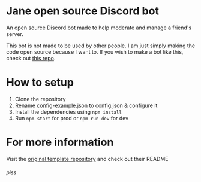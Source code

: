 # Jane open source Discord bot
An open source Discord bot made to help moderate and manage a friend's server.

This bot is not made to be used by other people. I am just simply making the code open source because I want to. If you wish to make a bot like this, check out [this repo](https://github.com/NamVr/DiscordBot-Template).

# How to setup
1. Clone the repository
2. Rename [config-example.json](config-example.json) to config.json & configure it
2. Install the dependencies using `npm install`
3. Run `npm start` for prod or `npm run dev` for dev

# For more information
Visit the [original template repository](https://github.com/NamVr/DiscordBot-Template) and check out their README

###### piss